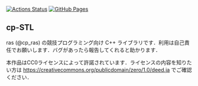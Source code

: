 [![Actions Status](https://github.com/ras-cp/cp-STL/workflows/verify/badge.svg)](https://github.com/ras-cp/cp-STL/actions) [![GitHub Pages](https://img.shields.io/static/v1?label=GitHub+Pages&message=+&color=brightgreen&logo=github)](https://ras-cp.github.io/cp-STL/)
## cp-STL
ras (@cp_ras) の競技プログラミング向け C++ ライブラリです．利用は自己責任でお願いします．バグがあったら報告してくれると助かります．

本作品はCC0ライセンスによって許諾されています．ライセンスの内容を知りたい方は https://creativecommons.org/publicdomain/zero/1.0/deed.ja でご確認ください．
